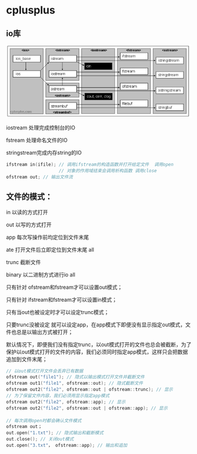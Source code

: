 # cplusplus

## io库

![](../../staticFile/data/image/io.png)

iostream  处理完成控制台的IO

fstream 处理命名文件的IO

stringstream完成内存string的IO

```c++
ifstream in(ifile); // 调用ifstream的构造函数并打开给定文件  调用open
				    // 对象的作用域结束会调用析构函数 调用close 
ofstream out; // 输出文件流
```



## 文件的模式：

in 	   		以读的方式打开

out 			以写的方式打开 

app			每次写操作前均定位到文件末尾 

ate			  打开文件后立即定位到文件末尾 all

trunc	      截断文件 

binary	     以二进制方式进行io all

只有针对 ofstream和fstream才可以设置out模式；

只有针对 ifstream和fstream才可以设置in模式；

只有当out也被设定时才可以设定trunc模式；

只要trunc没被设定 就可以设定app，在app模式下即便没有显示指定out模式，文件也总是以输出方式被打开；

默认情况下，即便我们没有指定trunc，以out模式打开的文件也总会被截断，为了保护以out模式打开的文件的内容，我们必须同时指定app模式，这样只会把数据追加到文件末尾；



```c++
// 以out模式打开文件会丢弃已有数据
ofstream out("file1"); // 隐式以输出模式打开文件并截断文件
ofstream out1("file1", ofstream::out); // 隐式截断文件
ofstream out2("file2", ofstream::out | ofstream::trunc); // 显示
// 为了保留文件内容，我们必须用显示指定app模式
ofstream out2("file2", ofstream::app); // 显示
ofstream out2("file2", ofstream::out | ofstream::app); // 显示

// 每次调用open时都会确认文件模式
ofstream out；
out.open("1.txt"); // 隐式输出和截断模式
out.close(); // 关闭out模式
out.open("3.txt"， ofstream::app); // 输出和追加
```

































